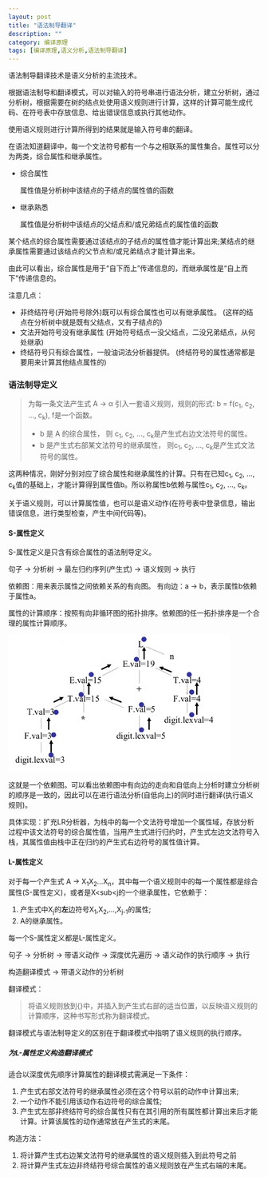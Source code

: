 ```yaml
---
layout: post
title: "语法制导翻译"
description: ""
category: 编译原理
tags: [编译原理,语义分析,语法制导翻译]
---
```


语法制导翻译技术是语义分析的主流技术。

根据语法制导和翻译模式，可以对输入的符号串进行语法分析，建立分析树，通过分析树，根据需要在树的结点处使用语义规则进行计算，这样的计算可能生成代码、在符号表中存放信息、给出错误信息或执行其他动作。

使用语义规则进行计算所得到的结果就是输入符号串的翻译。

在语法知道翻译中，每一个文法符号都有一个与之相联系的属性集合。属性可以分为两类，综合属性和继承属性。

*   综合属性
    
    属性值是分析树中该结点的子结点的属性值的函数

*   继承熟悉
    
    属性值是分析树中该结点的父结点和/或兄弟结点的属性值的函数

某个结点的综合属性需要通过该结点的子结点的属性值才能计算出来;某结点的继承属性需要通过该结点的父节点和/或兄弟结点才能计算出来。

由此可以看出，综合属性是用于“自下而上”传递信息的，而继承属性是“自上而下”传递信息的。

注意几点：

*   非终结符号(开始符号除外)既可以有综合属性也可以有继承属性。 (这样的结点在分析树中就是既有父结点，又有子结点的)
*   文法开始符号没有继承属性 (开始符号结点一没父结点，二没兄弟结点，从何处继承)
*   终结符号只有综合属性，一般油词法分析器提供。 (终结符号的属性通常都是要用来计算其他结点属性的)

### 语法制导定义

> 为每一条文法产生式 A → α 引入一套语义规则，规则的形式: b = f(c<sub>1</sub>, c<sub>2</sub>, ..., c<sub>k</sub>), f是一个函数。
> 
> *   b 是 A 的综合属性， 则 c<sub>1</sub>, c<sub>2</sub>, ..., c<sub>k</sub>是产生式右边文法符号的属性。
> *   b 是产生式右部某文法符号的继承属性， 则c<sub>1</sub>, c<sub>2</sub>, ..., c<sub>k</sub>是产生式文法符号的属性。

这两种情况，刚好分别对应了综合属性和继承属性的计算。只有在已知c<sub>1</sub>, c<sub>2</sub>, ..., c<sub>k</sub>值的基础上，才能计算得到属性值b。所以称属性b依赖与属性c<sub>1</sub>, c<sub>2</sub>, ..., c<sub>k</sub>。

关于语义规则，可以计算属性值，也可以是语义动作(在符号表中登录信息，输出错误信息，进行类型检查，产生中间代码等)。

#### S-属性定义

S-属性定义是只含有综合属性的语法制导定义。

句子 → 分析树 → 最左归约序列(产生式) → 语义规则 → 执行

依赖图：用来表示属性之间依赖关系的有向图。 有向边：a → b，表示属性b依赖于属性a。

属性的计算顺序：按照有向非循环图的拓扑排序。依赖图的任一拓扑排序是一个合理的属性计算顺序。

![依赖图][1]

这就是一个依赖图。可以看出依赖图中有向边的走向和自低向上分析时建立分析树的顺序是一致的，因此可以在进行语法分析(自低向上)的同时进行翻译(执行语义规则)。

具体实现：扩充LR分析器，为栈中的每一个文法符号增加一个属性域，存放分析过程中该文法符号的综合属性值，当用产生式进行归约时，产生式左边文法符号入栈，其属性值由栈中正在归约的产生式右边符号的属性值计算。

#### L-属性定义

对于每一个产生式 A → X<sub>1</sub>X<sub>2</sub>...X<sub>n</sub>，其中每一个语义规则中的每一个属性都是综合属性(S-属性定义)，或者是X<sub<j</sub>的一个继承属性，它依赖于：

1.  产生式中X<sub>j</sub>的**左**边符号X<sub>1</sub>,X<sub>2</sub>,...,X<sub>j-1</sub>的属性;
2.  A的继承属性。

每一个S-属性定义都是L-属性定义。

句子 → 分析树 → 带语义动作 → 深度优先遍历 → 语义动作的执行顺序 → 执行

构造翻译模式 → 带语义动作的分析树

翻译模式：

> 将语义规则放到{}中，并插入到产生式右部的适当位置，以反映语义规则的计算顺序，这种书写形式称为翻译模式。

翻译模式与语法制导定义的区别在于翻译模式中指明了语义规则的执行顺序。

##### 为L-属性定义构造翻译模式

适合以深度优先顺序计算属性的翻译模式需满足一下条件：

1.  产生式右部文法符号的继承属性必须在这个符号以前的动作中计算出来;
2.  一个动作不能引用该动作右边符号的综合属性;
3.  产生式左部非终结符号的综合属性只有在其引用的所有属性都计算出来后才能计算。计算该属性的动作通常放在产生式的末尾。

构造方法：

1.  将计算产生式右边某文法符号的继承属性的语义规则插入到此符号之前
2.  将计算产生式左边非终结符号综合属性的语义规则放在产生式右端的末尾。

 [1]: /assets/images/DependencyGraph.png
